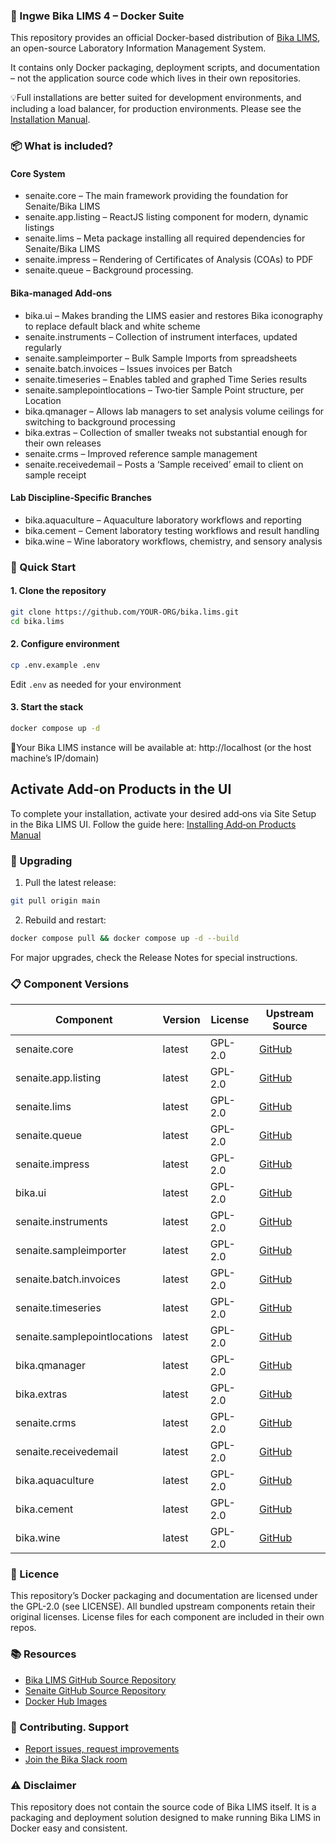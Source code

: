 ### 🐳 Ingwe Bika LIMS 4 – Docker Suite

This repository provides an official Docker-based distribution of [Bika LIMS](https://www.bikalims.org), an open-source Laboratory Information Management System.  

It contains only Docker packaging, deployment scripts, and documentation – not the application source code which lives in their own repositories.

💡Full installations are better suited for development environments, and including a load balancer, for production environments.  Please see the [Installation Manual](https://github.com/bikalims/bika.documentation/blob/main/docs/BikaSenaiteServerIntroduction.md).

### 📦 What is included?

#### Core System
- senaite.core – The main framework providing the foundation for Senaite/Bika LIMS
- senaite.app.listing – ReactJS listing component for modern, dynamic listings
- senaite.lims – Meta package installing all required dependencies for Senaite/Bika LIMS
- senaite.impress – Rendering of Certificates of Analysis (COAs) to PDF
- senaite.queue – Background processing.

#### Bika-managed Add‑ons
- bika.ui – Makes branding the LIMS easier and restores Bika iconography to replace default black and white scheme
- senaite.instruments – Collection of instrument interfaces, updated regularly
- senaite.sampleimporter – Bulk Sample Imports from spreadsheets
- senaite.batch.invoices – Issues invoices per Batch
- senaite.timeseries – Enables tabled and graphed Time Series results
- senaite.samplepointlocations – Two‑tier Sample Point structure, per Location
- bika.qmanager – Allows lab managers to set analysis volume ceilings for switching to background processing
- bika.extras – Collection of smaller tweaks not substantial enough for their own releases
- senaite.crms – Improved reference sample management
- senaite.receivedemail – Posts a ‘Sample received’ email to client on sample receipt

#### Lab Discipline‑Specific Branches
- bika.aquaculture – Aquaculture laboratory workflows and reporting
- bika.cement – Cement laboratory testing workflows and result handling
- bika.wine – Wine laboratory workflows, chemistry, and sensory analysis

### 🚀 Quick Start

#### 1. Clone the repository
```bash
git clone https://github.com/YOUR-ORG/bika.lims.git
cd bika.lims
```

#### 2. Configure environment

```bash
cp .env.example .env
```
Edit `.env` as needed for your environment

#### 3. Start the stack
```bash
docker compose up -d
```
📍Your Bika LIMS instance will be available at: http://localhost (or the host machine’s IP/domain)
## Activate Add‑on Products in the UI
To complete your installation, activate your desired add‑ons via Site Setup in the Bika LIMS UI.  Follow the guide here: [Installing Add‑on Products Manual](http://Installing-Add-on-Products-Manual.md)

### 🔄 Upgrading

1. Pull the latest release:
```bash
git pull origin main
```

2. Rebuild and restart:
```bash
docker compose pull && docker compose up -d --build
```
For major upgrades, check the Release Notes for special instructions.
### 📋 Component Versions

| Component                    | Version | License | Upstream Source |
|------------------------------|---------|---------|-----------------|
| senaite.core                 | latest  | GPL-2.0 | [GitHub](https://github.com/senaite/senaite.core) |
| senaite.app.listing          | latest  | GPL-2.0 | [GitHub](https://github.com/senaite/senaite.app.listing) |
| senaite.lims                 | latest  | GPL-2.0 | [GitHub](https://github.com/senaite/senaite.lims) |
| senaite.queue                | latest  | GPL-2.0 | [GitHub](https://github.com/senaite/senaite.queue) |
| senaite.impress              | latest  | GPL-2.0 | [GitHub](https://github.com/senaite/senaite.impress) |
| bika.ui                      | latest  | GPL-2.0 | [GitHub](https://github.com/bikalabs/bika.ui) |
| senaite.instruments          | latest  | GPL-2.0 | [GitHub](https://github.com/senaite/senaite.instruments) |
| senaite.sampleimporter       | latest  | GPL-2.0 | [GitHub](https://github.com/senaite/senaite.sampleimporter) |
| senaite.batch.invoices       | latest  | GPL-2.0 | [GitHub](https://github.com/senaite/senaite.batch.invoices) |
| senaite.timeseries           | latest  | GPL-2.0 | [GitHub](https://github.com/senaite/senaite.timeseries) |
| senaite.samplepointlocations | latest  | GPL-2.0 | [GitHub](https://github.com/senaite/senaite.samplepointlocations) |
| bika.qmanager                | latest  | GPL-2.0 | [GitHub](https://github.com/bikalabs/bika.qmanager) |
| bika.extras                  | latest  | GPL-2.0 | [GitHub](https://github.com/bikalabs/bika.extras) |
| senaite.crms                 | latest  | GPL-2.0 | [GitHub](https://github.com/bikalims/senaite.crms) |
| senaite.receivedemail        | latest  | GPL-2.0 | [GitHub](https://github.com/bikalims/senaite.receivedemail) |
| bika.aquaculture             | latest  | GPL-2.0 | [GitHub](https://github.com/bikalabs/bika.aquaculture) |
| bika.cement                  | latest  | GPL-2.0 | [GitHub](https://github.com/bikalabs/bika.cement) |
| bika.wine                    | latest  | GPL-2.0 | [GitHub](https://github.com/bikalabs/bika.wine) |

### 📜 Licence
This repository’s Docker packaging and documentation are licensed under the GPL-2.0 (see LICENSE).
All bundled upstream components retain their original licenses.
License files for each component are included in their own repos.

### 📚 Resources
- [Bika LIMS GitHub Source Repository](https://github.com/bikalims)
- [Senaite GitHub Source Repository](https://github.com/senaite)
- [Docker Hub Images](https://hub.docker.com/u/bikalims)
  
### 🤝 Contributing. Support
- [Report issues, request improvements](https://bika.atlassian.net/jira/dashboards/10000)
- [Join the Bika Slack room](mailto:info@bikalabs.com?subject=Please%20subscribe%20me%20to%20Bika%20Slack)
  
### ⚠️ Disclaimer
This repository does not contain the source code of Bika LIMS itself.
It is a packaging and deployment solution designed to make running Bika LIMS in Docker easy and consistent.
